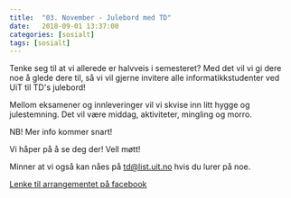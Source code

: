 ```yaml
---
title:  "03. November - Julebord med TD"
date:   2018-09-01 13:37:00
categories: [sosialt]
tags: [sosialt]
---
```


Tenke seg til at vi allerede er halvveis i semesteret? Med det vil vi gi dere noe å glede dere til, så vi vil gjerne invitere alle informatikkstudenter ved UiT til TD's julebord!

Mellom eksamener og innleveringer vil vi skvise inn litt hygge og julestemning. Det vil være middag, aktiviteter, mingling og morro.

NB! Mer info kommer snart!

Vi håper på å se deg der!
Vell møtt!

Minner at vi også kan nåes på [td@list.uit.no](mailto:td@list.uit.no) hvis du lurer på noe.

[Lenke til arrangementet på facebook](https://www.facebook.com/events/246358399352852/)
